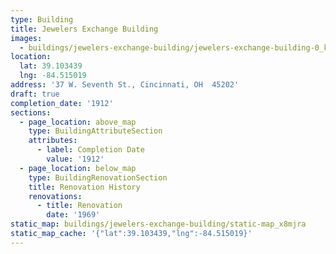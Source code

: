 ```yaml
---
type: Building
title: Jewelers Exchange Building
images:
  - buildings/jewelers-exchange-building/jewelers-exchange-building-0_kun73u
location:
  lat: 39.103439
  lng: -84.515019
address: '37 W. Seventh St., Cincinnati, OH  45202'
draft: true
completion_date: '1912'
sections:
  - page_location: above_map
    type: BuildingAttributeSection
    attributes:
      - label: Completion Date
        value: '1912'
  - page_location: below_map
    type: BuildingRenovationSection
    title: Renovation History
    renovations:
      - title: Renovation
        date: '1969'
static_map: buildings/jewelers-exchange-building/static-map_x8mjra
static_map_cache: '{"lat":39.103439,"lng":-84.515019}'
---
```

